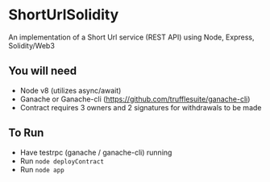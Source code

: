 # ShortUrlSolidity
An implementation of a  Short Url service (REST API) using Node, Express, Solidity/Web3

## You will need
* Node v8 (utilizes async/await)
* Ganache or Ganache-cli (https://github.com/trufflesuite/ganache-cli)
* Contract requires 3 owners and 2 signatures for withdrawals to be made

## To Run
* Have testrpc (ganache / ganache-cli) running
* Run `node deployContract`
* Run `node app`
